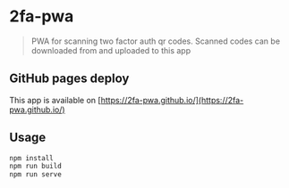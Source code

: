 # 2fa-pwa

> PWA for scanning two factor auth qr codes. Scanned codes can be downloaded from and uploaded to this app

## GitHub pages deploy

This app is available on [https://2fa-pwa.github.io/](https://2fa-pwa.github.io/)

## Usage

```bash
npm install
npm run build
npm run serve
```
